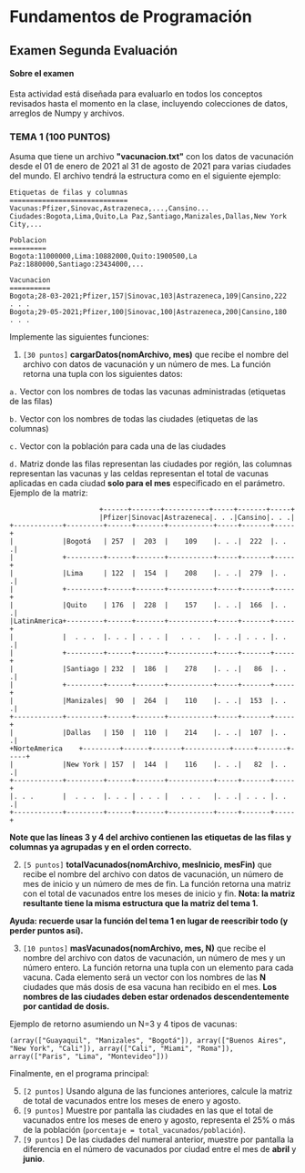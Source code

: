 # Fundamentos de Programación
## Examen Segunda Evaluación 

#### Sobre el examen
Esta actividad está diseñada para evaluarlo en todos los conceptos revisados hasta el momento en la clase, incluyendo colecciones de datos, arreglos de Numpy y archivos.

### TEMA 1 (100 PUNTOS)
Asuma que tiene un archivo **"vacunacion.txt"** con los datos de vacunación desde el 01 de enero de 2021 al 31 de agosto de 2021 para varias ciudades del mundo. El archivo tendrá la estructura como en el siguiente ejemplo:

```
Etiquetas de filas y columnas
=============================
Vacunas:Pfizer,Sinovac,Astrazeneca,...,Cansino...
Ciudades:Bogota,Lima,Quito,La Paz,Santiago,Manizales,Dallas,New York City,...

Poblacion
=========
Bogota:11000000,Lima:10882000,Quito:1900500,La Paz:1880000,Santiago:23434000,...

Vacunacion
==========
Bogota;28-03-2021;Pfizer,157|Sinovac,103|Astrazeneca,109|Cansino,222
. . .
Bogota;29-05-2021;Pfizer,100|Sinovac,100|Astrazeneca,200|Cansino,180
. . .
```

Implemente las siguientes funciones:

1. `[30 puntos]` **cargarDatos(nomArchivo, mes)** que recibe el nombre del archivo con datos de vacunación y un número de mes. La función retorna una tupla con los siguientes datos:

 `a.` Vector con los nombres de todas las vacunas administradas (etiquetas de las filas)

 `b.` Vector con los nombres de todas las ciudades (etiquetas de las columnas)

 `c.` Vector con la población para cada una de las ciudades

 `d.` Matriz donde las filas representan las ciudades por región, las columnas representan las vacunas y las celdas representan el total de vacunas aplicadas en cada ciudad **solo para el mes** especificado en el parámetro. Ejemplo de la matriz:

```
                      +------+-------+-----------+-----+-------+-----+
                      |Pfizer|Sinovac|Astrazeneca|. . .|Cansino|. . .|
+------------+---------+------+-------+-----------+-----+-------+-----+
|            |Bogotá   | 257  |  203  |    109    |. . .|  222  |. . .|
|            +---------+------+-------+-----------+-----+-------+-----+
|            |Lima     | 122  |  154  |    208    |. . .|  279  |. . .|
|            +---------+------+-------+-----------+-----+-------+-----+
|            |Quito    | 176  |  228  |    157    |. . .|  166  |. . .|
|LatinAmerica+---------+------+-------+-----------+-----+-------+-----+
|            |  . . .  |. . . | . . . |   . . .   |. . .| . . . |. . .|
|            +---------+------+-------+-----------+-----+-------+-----+
|            |Santiago | 232  |  186  |    278    |. . .|   86  |. . .|
|            +---------+------+-------+-----------+-----+-------+-----+
|            |Manizales|  90  |  264  |    110    |. . .|  153  |. . .|
+------------+---------+------+-------+-----------+-----+-------+-----+
|            |Dallas   | 150  |  110  |    214    |. . .|  107  |. . .|
+NorteAmerica    +---------+------+-------+-----------+-----+-------+-----+
|            |New York | 157  |  144  |    116    |. . .|   82  |. . .|
+------------+---------+------+-------+-----------+-----+-------+-----+
|. . .       |  . . .  |. . . | . . . |   . . .   |. . .| . . . |. . .|
+------------+---------+------+-------+-----------+-----+-------+-----+
```

**Note que las líneas 3 y 4 del archivo contienen las etiquetas de las filas y columnas ya agrupadas y en el orden correcto.**

2. `[5 puntos]` **totalVacunados(nomArchivo, mesInicio, mesFin)** que recibe el nombre del archivo con datos de vacunación, un número de mes de inicio y un número de mes de fin. La función retorna una matriz con el total de vacunados entre los meses de inicio y fin. **Nota: la matriz resultante tiene la misma estructura que la matriz del tema 1.**

**Ayuda: recuerde usar la función del tema 1 en lugar de reescribir todo (y perder puntos así).**

3. `[10 puntos]` **masVacunados(nomArchivo, mes, N)** que recibe el nombre del archivo con datos de vacunación, un número de mes y un número entero. La función retorna una tupla con un elemento para cada vacuna. Cada elemento será un vector con los nombres de las **N** ciudades que más dosis de esa vacuna han recibido en el mes. **Los nombres de las ciudades deben estar ordenados descendentemente por cantidad de dosis.**

Ejemplo de retorno asumiendo un N=3 y 4 tipos de vacunas:
```
(array(["Guayaquil", "Manizales", "Bogotá"]), array(["Buenos Aires", "New York", "Cali"]), array(["Cali", "Miami", "Roma"]), array(["Paris", "Lima", "Montevideo"]))
```



Finalmente, en el programa principal:

5. `[2 puntos]` Usando alguna de las funciones anteriores, calcule la matriz de total de vacunados entre los meses de enero y agosto.
6. `[9 puntos]` Muestre por pantalla las ciudades en las que el total de vacunados entre los meses de enero y agosto, representa el 25% o más de la población (`porcentaje = total_vacunados/población`).
7. `[9 puntos]` De las ciudades del numeral anterior, muestre por pantalla la diferencia en el número de vacunados por ciudad entre el mes de **abril** y **junio**.
